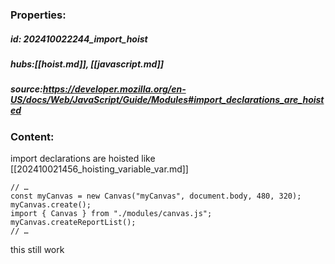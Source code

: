 ### Properties:


##### id: 202410022244_import_hoist
##### hubs:[[hoist.md]], [[javascript.md]]
##### source:https://developer.mozilla.org/en-US/docs/Web/JavaScript/Guide/Modules#import_declarations_are_hoisted


### Content:


import declarations are hoisted like [[202410021456_hoisting_variable_var.md]]
```
// …
const myCanvas = new Canvas("myCanvas", document.body, 480, 320);
myCanvas.create();
import { Canvas } from "./modules/canvas.js";
myCanvas.createReportList();
// …
```
this still work